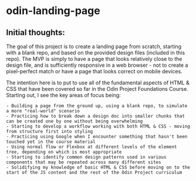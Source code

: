 # odin-landing-page

## Initial thoughts:

The goal of this project is to create a landing page from scratch, starting with a blank repo, and based on the provided design files (included in this repo). The MVP is simply to have a page that looks relatively close to the design file, and is sufficiently responsive in a web browser - not to create a pixel-perfect match or have a page that looks correct on mobile devices.

The intention here is to put to use all of the fundamental aspects of HTML & CSS that have been covered so far in the Odin Project Foundations Course. Starting out, I see the key areas of focus being:

    - Building a page from the ground up, using a blank repo, to simulate a more "real-world" scenario
    - Practicing how to break down a design doc into smaller chunks that can be created one by one without being overwhelming
    - Starting to develop a workflow working with both HTML & CSS - moving from structure first into styling
    - Practicing using Google when I encounter something that hasn't been touched yet in the course material
    - Using normal flow or Flexbox at different levels of the element tree, depending on which is most appropriate
    - Starting to identify common design patterns used in various components that may be repeated across many different sites
    - Solidifying my knowledge of basic HTML & CSS before moving on to the start of the JS content and the rest of the Odin Project curriculum
